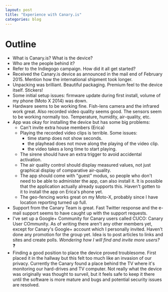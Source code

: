 ```yaml
---
layout: post
title: "Experience with Canary.is"
categories: blog
---
```


# Outline

- What is Canary.is? What is the device?
- Who are the people behind it?
- Refer to the Indiegogo campaign. How did it all get started?
- Received the Canary.is device as announced in the mail end of February 2015. Mention how the international shipment took longer.
- Unpacking was brilliant. Beautiful packaging. Premium feel to the device itself. Stickers!
- Some initial setup issues: firmware update during first install, volume of my phone (Moto X 2014) was down.
- Hardware seems to be working fine. Fish-lens camera and the infrared work great. Also recorded video quality seems good. The sensors seem to be working normally too. Temperature, humidity, air-quality, etc.
- App was okay for installing the device but has some big problems:
  - Can't invite extra house members (Erica)
  - Playing the recorded video clips is terrible. Some issues:
    - time stamp does not show seconds.
    - the playhead does not move along the playing of the video clip.
    - the video takes a long time to start playing.
  - The sirene should have an extra trigger to avoid accidental activation.
  - The air quality control should display measured values, not just graphical display of comparative air-quality.
  - The app should come with "guest" modus, so people who don't need to be able to administer the app, can also install it. It is possible that the application actually already supports this. Haven't gotten to it to install the app on Erica's phone yet.
  - The geo-fencing works great on my Moto-X, probably since I have location reporting turned up full.
- Support from the Canary Team is great. Fast Twitter response and the e-mail support seems to have caught up  with the support requests.
- I've set up a Google+ Community for Canary users called CUCO: Canary User COmmunity. As of writing there aren't any other members yet, except for Canary's Google+ account which I personally invited. Haven't done any promotion for the group yet. Idea is to post articles to links and sites and create polls. *Wondering how I will find and invite more users?* :question:
- Finding a good position to place the device proved troublesome. First placed it in the hallway but this felt too much like an invasion of our privacy. Currently the Canary found a place behind the TV where it's monitoring our hard-drives and TV computer. Not really what the device was originally was thought to surveil, but it feels safe to keep it there until the software is more mature and bugs and potential security issues are resolved.